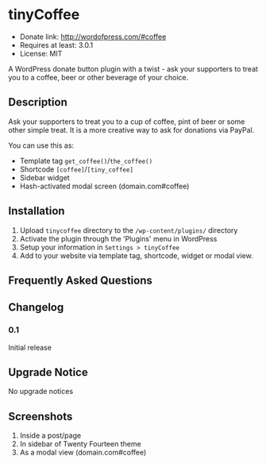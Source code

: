 # tinyCoffee
*   Donate link: http://wordofpress.com/#coffee
*   Requires at least: 3.0.1
*   License: MIT

A WordPress donate button plugin with a twist - ask your supporters to treat you to a coffee, beer or other beverage of your choice.

## Description

Ask your supporters to treat you to a cup of coffee, pint of beer or some other simple treat. It is a more creative way to ask for donations via PayPal.

You can use this as:

*   Template tag `get_coffee()`/`the_coffee()`
*   Shortcode `[coffee]`/`[tiny_coffee]`
*   Sidebar widget
*   Hash-activated modal screen (domain.com#coffee)

## Installation

1. Upload `tinycoffee` directory to the `/wp-content/plugins/` directory
1. Activate the plugin through the 'Plugins' menu in WordPress
1. Setup your information in `Settings > tinyCoffee`
1. Add to your website via template tag, shortcode, widget or modal view.

## Frequently Asked Questions

## Changelog

### 0.1
Initial release

## Upgrade Notice

No upgrade notices

## Screenshots
1. Inside a post/page
2. In sidebar of Twenty Fourteen theme
3. As a modal view (domain.com#coffee)
